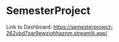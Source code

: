 # SemesterProject

Link to Dashboard: https://semesterproject-262ybd7xar9ewzjohhaznm.streamlit.app/
